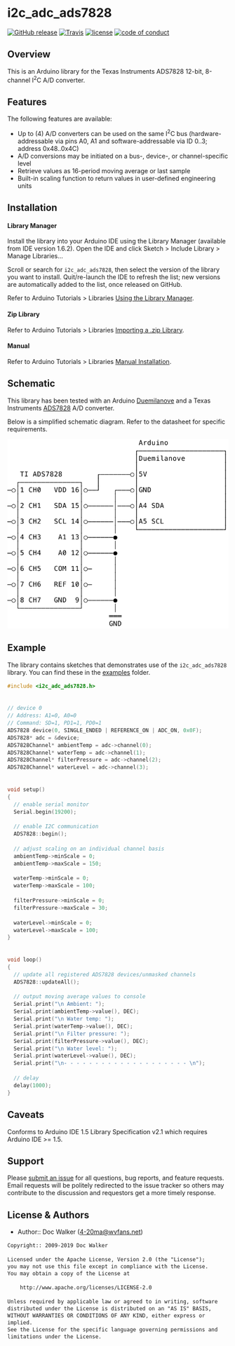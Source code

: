 # i2c_adc_ads7828
[![GitHub release](https://img.shields.io/github/release/4-20ma/i2c_adc_ads7828.svg?maxAge=3600)][GitHub release]
[![Travis](https://img.shields.io/travis/4-20ma/i2c_adc_ads7828.svg?maxAge=3600)][Travis]
[![license](https://img.shields.io/github/license/4-20ma/i2c_adc_ads7828.svg?maxAge=3600)][license]
[![code of conduct](https://img.shields.io/badge/%E2%9D%A4-code%20of%20conduct-blue.svg?maxAge=3600)][code of conduct]

[GitHub release]:   https://github.com/4-20ma/i2c_adc_ads7828
[Travis]:           https://travis-ci.org/4-20ma/i2c_adc_ads7828
[license]:          LICENSE
[code of conduct]:  CODE_OF_CONDUCT.md


## Overview
This is an Arduino library for the Texas Instruments ADS7828 12-bit, 8-channel I<sup>2</sup>C A/D converter.


## Features
The following features are available:

  - Up to (4) A/D converters can be used on the same I<sup>2</sup>C bus (hardware-addressable via pins A0, A1 and software-addressable via ID 0..3; address 0x48..0x4C)
  - A/D conversions may be initiated on a bus-, device-, or channel-specific level
  - Retrieve values as 16-period moving average or last sample
  - Built-in scaling function to return values in user-defined engineering units


## Installation

#### Library Manager
Install the library into your Arduino IDE using the Library Manager (available from IDE version 1.6.2). Open the IDE and click Sketch > Include Library > Manage Libraries&hellip;

Scroll or search for `i2c_adc_ads7828`, then select the version of the library you want to install. Quit/re-launch the IDE to refresh the list; new versions are automatically added to the list, once released on GitHub.

Refer to Arduino Tutorials > Libraries [Using the Library Manager](https://www.arduino.cc/en/Guide/Libraries#toc3).

#### Zip Library
Refer to Arduino Tutorials > Libraries [Importing a .zip Library](https://www.arduino.cc/en/Guide/Libraries#toc4).

#### Manual
Refer to Arduino Tutorials > Libraries [Manual Installation](https://www.arduino.cc/en/Guide/Libraries#toc5).


## Schematic
This library has been tested with an Arduino [Duemilanove](http://www.arduino.cc/en/Main/ArduinoBoardDuemilanove) and a Texas Instruments [ADS7828](http://focus.ti.com/docs/prod/folders/print/ads7828.html) A/D converter.

Below is a simplified schematic diagram. Refer to the datasheet for specific requirements.

![Figure 1 - Schematic Diagram](SCHEMATIC.svg)

## Example
The library contains sketches that demonstrates use of the `i2c_adc_ads7828` library. You can find these in the [examples](/examples/) folder.

``` cpp
#include <i2c_adc_ads7828.h>


// device 0
// Address: A1=0, A0=0
// Command: SD=1, PD1=1, PD0=1
ADS7828 device(0, SINGLE_ENDED | REFERENCE_ON | ADC_ON, 0x0F);
ADS7828* adc = &device;
ADS7828Channel* ambientTemp = adc->channel(0);
ADS7828Channel* waterTemp = adc->channel(1);
ADS7828Channel* filterPressure = adc->channel(2);
ADS7828Channel* waterLevel = adc->channel(3);


void setup()
{
  // enable serial monitor
  Serial.begin(19200);

  // enable I2C communication
  ADS7828::begin();

  // adjust scaling on an individual channel basis
  ambientTemp->minScale = 0;
  ambientTemp->maxScale = 150;

  waterTemp->minScale = 0;
  waterTemp->maxScale = 100;

  filterPressure->minScale = 0;
  filterPressure->maxScale = 30;

  waterLevel->minScale = 0;
  waterLevel->maxScale = 100;
}


void loop()
{
  // update all registered ADS7828 devices/unmasked channels
  ADS7828::updateAll();

  // output moving average values to console
  Serial.print("\n Ambient: ");
  Serial.print(ambientTemp->value(), DEC);
  Serial.print("\n Water temp: ");
  Serial.print(waterTemp->value(), DEC);
  Serial.print("\n Filter pressure: ");
  Serial.print(filterPressure->value(), DEC);
  Serial.print("\n Water level: ");
  Serial.print(waterLevel->value(), DEC);
  Serial.print("\n- - - - - - - - - - - - - - - - - - - - \n");

  // delay
  delay(1000);
}
```


## Caveats
Conforms to Arduino IDE 1.5 Library Specification v2.1 which requires Arduino IDE >= 1.5.


## Support
Please [submit an issue](https://github.com/4-20ma/i2c_adc_ads7828/issues) for all questions, bug reports, and feature requests. Email requests will be politely redirected to the issue tracker so others may contribute to the discussion and requestors get a more timely response.


## License & Authors

- Author:: Doc Walker ([4-20ma@wvfans.net](mailto:4-20ma@wvfans.net))

```
Copyright:: 2009-2019 Doc Walker

Licensed under the Apache License, Version 2.0 (the "License");
you may not use this file except in compliance with the License.
You may obtain a copy of the License at

    http://www.apache.org/licenses/LICENSE-2.0

Unless required by applicable law or agreed to in writing, software
distributed under the License is distributed on an "AS IS" BASIS,
WITHOUT WARRANTIES OR CONDITIONS OF ANY KIND, either express or implied.
See the License for the specific language governing permissions and
limitations under the License.
```
